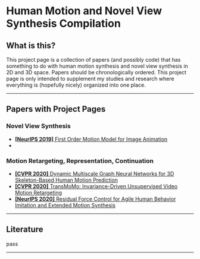 # Human Motion and Novel View Synthesis Compilation

## What is this?
  This project page is a collection of papers (and possibly code) that has something to do with human motion synthesis and novel view synthesis in 2D and 3D space. Papers should be chronologically ordered. This project page is only intended to supplement my studies and research where everything is (hopefully nicely) organized into one place.

---
## Papers with Project Pages

### Novel View Synthesis
* [**[NeurIPS 2019]** First Order Motion Model for Image Animation](https://github.com/AliaksandrSiarohin/first-order-model)
* 

### Motion Retargeting, Representation, Continuation
* [**[CVPR 2020]** Dynamic Multiscale Graph Neural Networks for 3D Skeleton-Based Human Motion Prediction](https://github.com/limaosen0/DMGNN)
* [**[CVPR 2020]** TransMoMo: Invariance-Driven Unsupervised Video Motion Retargeting](https://yzhq97.github.io/transmomo/)
* [**[NeurIPS 2020]** Residual Force Control for Agile Human Behavior Imitation and Extended Motion Synthesis](https://www.ye-yuan.com/rfc/)

---
## Literature

pass

---

